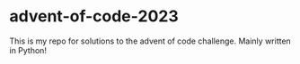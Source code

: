 # advent-of-code-2023

This is my repo for solutions to the advent of code challenge. 
Mainly written in Python!
